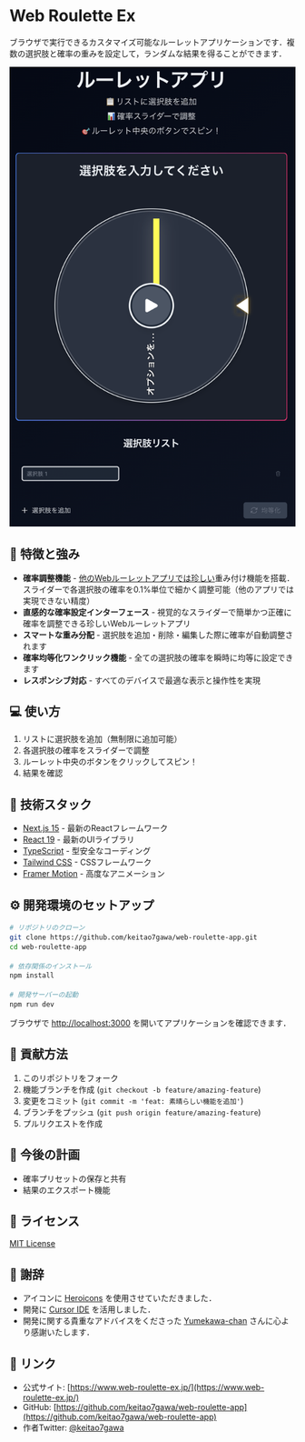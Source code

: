 # Web Roulette Ex

ブラウザで実行できるカスタマイズ可能なルーレットアプリケーションです．複数の選択肢と確率の重みを設定して，ランダムな結果を得ることができます．

![Web Roulette App](public/screenshot.png)

## 🌟 特徴と強み

- **確率調整機能** - <u>他のWebルーレットアプリでは珍しい</u>重み付け機能を搭載．スライダーで各選択肢の確率を0.1%単位で細かく調整可能（他のアプリでは実現できない精度）
- **直感的な確率設定インターフェース** - 視覚的なスライダーで簡単かつ正確に確率を調整できる珍しいWebルーレットアプリ
- **スマートな重み分配** - 選択肢を追加・削除・編集した際に確率が自動調整されます
- **確率均等化ワンクリック機能** - 全ての選択肢の確率を瞬時に均等に設定できます
- **レスポンシブ対応** - すべてのデバイスで最適な表示と操作性を実現

## 💻 使い方

1. リストに選択肢を追加（無制限に追加可能）
2. 各選択肢の確率をスライダーで調整
3. ルーレット中央のボタンをクリックしてスピン！
4. 結果を確認

## 🔧 技術スタック

- [Next.js 15](https://nextjs.org/) - 最新のReactフレームワーク
- [React 19](https://reactjs.org/) - 最新のUIライブラリ
- [TypeScript](https://www.typescriptlang.org/) - 型安全なコーディング
- [Tailwind CSS](https://tailwindcss.com/) - CSSフレームワーク
- [Framer Motion](https://www.framer.com/motion/) - 高度なアニメーション

## ⚙️ 開発環境のセットアップ

```bash
# リポジトリのクローン
git clone https://github.com/keitao7gawa/web-roulette-app.git
cd web-roulette-app

# 依存関係のインストール
npm install

# 開発サーバーの起動
npm run dev
```

ブラウザで [http://localhost:3000](http://localhost:3000) を開いてアプリケーションを確認できます．

## 🤝 貢献方法

1. このリポジトリをフォーク
2. 機能ブランチを作成 (`git checkout -b feature/amazing-feature`)
3. 変更をコミット (`git commit -m 'feat: 素晴らしい機能を追加'`)
4. ブランチをプッシュ (`git push origin feature/amazing-feature`)
5. プルリクエストを作成

## 📝 今後の計画

- 確率プリセットの保存と共有
- 結果のエクスポート機能


## 📜 ライセンス

[MIT License](LICENSE)

## 👏 謝辞

- アイコンに [Heroicons](https://heroicons.com/) を使用させていただきました．  
- 開発に [Cursor IDE](https://cursor.sh/) を活用しました．
- 開発に関する貴重なアドバイスをくださった [Yumekawa-chan](https://github.com/Yumekawa-chan) さんに心より感謝いたします．

## 🔗 リンク

- 公式サイト: [https://www.web-roulette-ex.jp/](https://www.web-roulette-ex.jp/)
- GitHub: [https://github.com/keitao7gawa/web-roulette-app](https://github.com/keitao7gawa/web-roulette-app)
- 作者Twitter: [@keitao7gawa](https://twitter.com/keitao7gawa)

